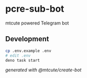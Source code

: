 # pcre-sub-bot

mtcute powered Telegram bot

## Development

```bash
cp .env.example .env 
# edit .env
deno task start
```

*generated with @mtcute/create-bot*